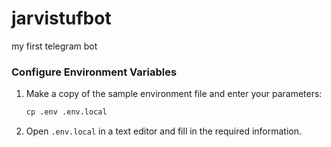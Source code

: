 # jarvistufbot
my first telegram bot

### Configure Environment Variables
1. Make a copy of the sample environment file and enter your parameters:
   ```bash
   cp .env .env.local
   ```
2. Open `.env.local` in a text editor and fill in the required information.

